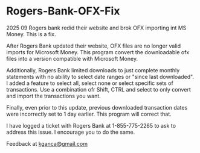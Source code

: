 # Rogers-Bank-OFX-Fix
2025 09 Rogers bank redid their website and brok OFX importing int MS Money.  This is a fix.

After Rogers Bank updated their website, OFX files are no longer valid imports for Microsoft Money.  This program convert the downloadable ofx files into a version compatible with Microsoft Money.

Additionally, Rogers Bank limited downloads to just complete monthly statements with no ability to select date ranges or "since last downloaded".  I added a feature to select all, select none or select specific sets of transactions.  Use a combination ofr Shift, CTRL and select to only convert and import the transactions you want.

Finally, even prior to this update, previous downloaded transaction dates were incorrectly set to 1 day earlier.  This program will correct that.

I have logged a ticket with Rogers Bank at 1-855-775-2265 to ask to address this issue.  I encourage you to do the same.

Feedback at kganca@gmail.com
